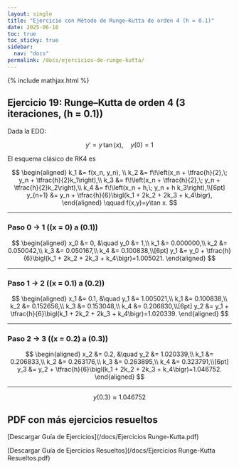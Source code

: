 ```yaml
---
layout: single
title: "Ejercicio con Método de Runge–Kutta de orden 4 (h = 0.1)"
date: 2025-06-16
toc: true
toc_sticky: true
sidebar:
  nav: "docs"
permalink: /docs/ejercicios-de-runge-kutta/
---
```


{% include mathjax.html %}

## Ejercicio 19: Runge–Kutta de orden 4 (3 iteraciones, \(h = 0.1\))

Dada la EDO:

$$
y' = y\,\tan(x), \quad y(0)=1
$$

El esquema clásico de RK4 es

$$
\begin{aligned}
k_1 &= f(x_n, y_n), \\
k_2 &= f\!\left(x_n + \tfrac{h}{2},\; y_n + \tfrac{h}{2}k_1\right),\\
k_3 &= f\!\left(x_n + \tfrac{h}{2},\; y_n + \tfrac{h}{2}k_2\right),\\
k_4 &= f\!\left(x_n + h,\; y_n + h k_3\right),\\[6pt]
y_{n+1} &= y_n + \tfrac{h}{6}\bigl(k_1 + 2k_2 + 2k_3 + k_4\bigr),
\end{aligned}
\qquad f(x,y)=y\tan x.
$$

---

### Paso 0 → 1 (\(x = 0\) a \(0.1\))

$$
\begin{aligned}
x_0 &= 0, &\quad y_0 &= 1,\\
k_1 &= 0.000000,\\
k_2 &= 0.050042,\\
k_3 &= 0.050167,\\
k_4 &= 0.100838,\\[6pt]
y_1 &= y_0 + \tfrac{h}{6}\bigl(k_1 + 2k_2 + 2k_3 + k_4\bigr)=1.005021.
\end{aligned}
$$

---

### Paso 1 → 2 (\(x = 0.1\) a \(0.2\))

$$
\begin{aligned}
x_1 &= 0.1, &\quad y_1 &= 1.005021,\\
k_1 &= 0.100838,\\
k_2 &= 0.152656,\\
k_3 &= 0.153048,\\
k_4 &= 0.206830,\\[6pt]
y_2 &= y_1 + \tfrac{h}{6}\bigl(k_1 + 2k_2 + 2k_3 + k_4\bigr)=1.020339.
\end{aligned}
$$

---

### Paso 2 → 3 (\(x = 0.2\) a \(0.3\))

$$
\begin{aligned}
x_2 &= 0.2, &\quad y_2 &= 1.020339,\\
k_1 &= 0.206833,\\
k_2 &= 0.263176,\\
k_3 &= 0.263895,\\
k_4 &= 0.323791,\\[6pt]
y_3 &= y_2 + \tfrac{h}{6}\bigl(k_1 + 2k_2 + 2k_3 + k_4\bigr)=1.046752.
\end{aligned}
$$

---

$$
y(0.3) \approx 1.046752
$$

## PDF con más ejercicios resueltos

[Descargar Guía de Ejercicios](/docs/Ejercicios Runge-Kutta.pdf)

[Descargar Guía de Ejercicios Resueltos](/docs/Ejercicios Runge-Kutta Resueltos.pdf)
